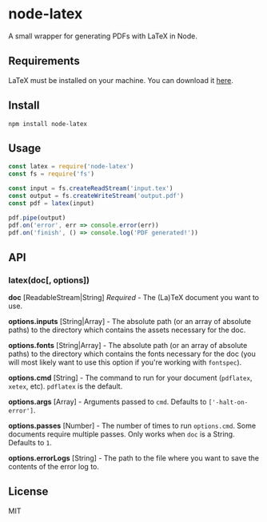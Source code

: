 # node-latex
A small wrapper for generating PDFs with LaTeX in Node.

## Requirements

LaTeX must be installed on your machine.  You can download it [here](https://www.latex-project.org/get/).

## Install

```
npm install node-latex
```

## Usage

```js
const latex = require('node-latex')
const fs = require('fs')

const input = fs.createReadStream('input.tex')
const output = fs.createWriteStream('output.pdf')
const pdf = latex(input)

pdf.pipe(output)
pdf.on('error', err => console.error(err))
pdf.on('finish', () => console.log('PDF generated!'))
```

## API

### latex(doc[, options])

**doc** \[ReadableStream|String\] *Required* - The (La)TeX document you want to use.

**options.inputs** \[String|Array<String>\] - The absolute path (or an array of absolute paths) to the directory which contains the assets necessary for the doc.

**options.fonts** \[String|Array<String>\] - The absolute path (or an array of absolute paths) to the directory which contains the fonts necessary for the doc (you will most likely want to use this option if you're working with `fontspec`).

**options.cmd** \[String\] - The command to run for your document (`pdflatex`, `xetex`, etc). `pdflatex` is the default.

**options.args** \[Array<String>\] - Arguments passed to `cmd`. Defaults to `['-halt-on-error']`.

**options.passes** \[Number\] - The number of times to run `options.cmd`. Some documents require multiple passes. Only works when `doc` is a String. Defaults to `1`.

**options.errorLogs** \[String] - The path to the file where you want to save the contents of the error log to.

## License
MIT
